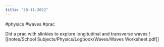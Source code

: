 ```yaml
---
title: "30-11-2022"
---
```

#physics #waves #prac

Did a prac with slinkies to explore longitudinal and transverse waves
![[notes/School Subjects/Physics/Logbook/Waves/Waves Worksheet.pdf]]